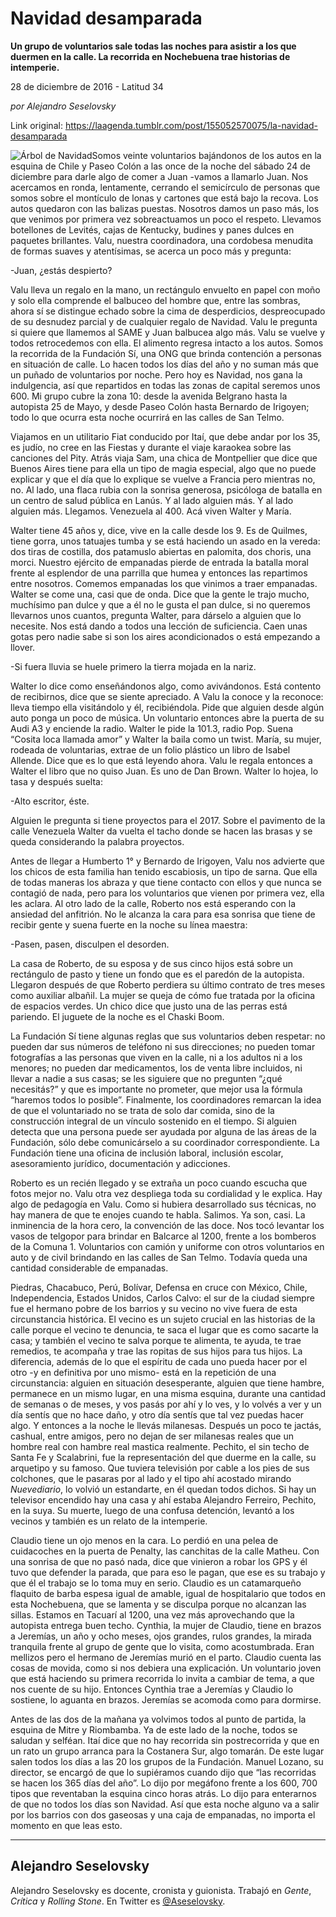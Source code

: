 # Navidad desamparada

**Un grupo de voluntarios sale todas las noches para asistir a los que duermen en la calle. La recorrida en Nochebuena trae historias de intemperie.**

28 de diciembre de 2016 - Latitud 34

_por Alejandro Seselovsky_

Link original: https://laagenda.tumblr.com/post/155052570075/la-navidad-desamparada

![Árbol de Navidad](https://64.media.tumblr.com/d7a1553c8d494218ab2f3cd863398421/tumblr_inline_pjzvpd6oXZ1t6q87u_500.png)Somos veinte voluntarios bajándonos de los autos en la esquina de Chile y Paseo Colón a las once de la noche del sábado 24 de diciembre para darle algo de comer a Juan -vamos a llamarlo Juan. Nos acercamos en ronda, lentamente, cerrando el semicírculo de personas que somos sobre el montículo de lonas y cartones que está bajo la recova. Los autos quedaron con las balizas puestas. Nosotros damos un paso más, los que venimos por primera vez sobreactuamos un poco el respeto. Llevamos botellones de Levités, cajas de Kentucky, budines y panes dulces en paquetes brillantes. Valu, nuestra coordinadora, una cordobesa menudita de formas suaves y atentísimas, se acerca un poco más y pregunta:

-Juan, ¿estás despierto?

Valu lleva un regalo en la mano, un rectángulo envuelto en papel con moño y solo ella comprende el balbuceo del hombre que, entre las sombras, ahora sí se distingue echado sobre la cima de desperdicios, despreocupado de su desnudez parcial y de cualquier regalo de Navidad. Valu le pregunta si quiere que llamemos al SAME y Juan balbucea algo más. Valu se vuelve y todos retrocedemos con ella. El alimento regresa intacto a los autos. Somos la recorrida de la Fundación Sí, una ONG que brinda contención a personas en situación de calle. Lo hacen todos los días del año y no suman más que un puñado de voluntarios por noche. Pero hoy es Navidad, nos gana la indulgencia, así que repartidos en todas las zonas de capital seremos unos 600. Mi grupo cubre la zona 10: desde la avenida Belgrano hasta la autopista 25 de Mayo, y desde Paseo Colón hasta Bernardo de Irigoyen; todo lo que ocurra esta noche ocurrirá en las calles de San Telmo.

Viajamos en un utilitario Fiat conducido por Itaí, que debe andar por los 35, es judío, no cree en las Fiestas y durante el viaje karaokea sobre las canciones del Pity. Atrás viaja Sam, una chica de Montpellier que dice que Buenos Aires tiene para ella un tipo de magia especial, algo que no puede explicar y que el día que lo explique se vuelve a Francia pero mientras no, no. Al lado, una flaca rubia con la sonrisa generosa, psicóloga de batalla en un centro de salud pública en Lanús. Y al lado alguien más. Y al lado alguien más. Llegamos. Venezuela al 400. Acá viven Walter y María.

Walter tiene 45 años y, dice, vive en la calle desde los 9. Es de Quilmes, tiene gorra, unos tatuajes tumba y se está haciendo un asado en la vereda: dos tiras de costilla, dos patamuslo abiertas en palomita, dos choris, una morci. Nuestro ejército de empanadas pierde de entrada la batalla moral frente al esplendor de una parrilla que humea y entonces las repartimos entre nosotros. Comemos empanadas los que vinimos a traer empanadas. Walter se come una, casi que de onda. Dice que la gente le trajo mucho, muchísimo pan dulce y que a él no le gusta el pan dulce, si no queremos llevarnos unos cuantos, pregunta Walter, para dárselo a alguien que lo necesite. Nos está dando a todos una lección de suficiencia. Caen unas gotas pero nadie sabe si son los aires acondicionados o está empezando a llover. 

-Si fuera lluvia se huele primero la tierra mojada en la nariz.

Walter lo dice como enseñándonos algo, como avivándonos. Está contento de recibirnos, dice que se siente apreciado. A Valu la conoce y la reconoce: lleva tiempo ella visitándolo y él, recibiéndola. Pide que alguien desde algún auto ponga un poco de música. Un voluntario entonces abre la puerta de su Audi A3 y enciende la radio. Walter le pide la 101.3, radio Pop. Suena “Cosita loca llamada amor” y Walter la baila como un twist. María, su mujer, rodeada de voluntarias, extrae de un folio plástico un libro de Isabel Allende. Dice que es lo que está leyendo ahora. Valu le regala entonces a Walter el libro que no quiso Juan. Es uno de Dan Brown. Walter lo hojea, lo tasa y después suelta:

-Alto escritor, éste.

Alguien le pregunta si tiene proyectos para el 2017. Sobre el pavimento de la calle Venezuela Walter da vuelta el tacho donde se hacen las brasas y se queda considerando la palabra proyectos.

Antes de llegar a Humberto 1° y Bernardo de Irigoyen, Valu nos advierte que los chicos de esta familia han tenido escabiosis, un tipo de sarna. Que ella de todas maneras los abraza y que tiene contacto con ellos y que nunca se contagió de nada, pero para los voluntarios que vienen por primera vez, ella les aclara. Al otro lado de la calle, Roberto nos está esperando con la ansiedad del anfitrión. No le alcanza la cara para esa sonrisa que tiene de recibir gente y suena fuerte en la noche su línea maestra: 

-Pasen, pasen, disculpen el desorden.

La casa de Roberto, de su esposa y de sus cinco hijos está sobre un rectángulo de pasto y tiene un fondo que es el paredón de la autopista. Llegaron después de que Roberto perdiera su último contrato de tres meses como auxiliar albañil. La mujer se queja de cómo fue tratada por la oficina de espacios verdes. Un chico dice que justo una de las perras está pariendo. El juguete de la noche es el Chaski Boom.

La Fundación Sí tiene algunas reglas que sus voluntarios deben respetar: no pueden dar sus números de teléfono ni sus direcciones; no pueden tomar fotografías a las personas que viven en la calle, ni a los adultos ni a los menores; no pueden dar medicamentos, los de venta libre incluidos, ni llevar a nadie a sus casas; se les siguiere que no pregunten “¿qué necesitás?” y que es importante no prometer, que mejor usa la fórmula “haremos todos lo posible”. Finalmente, los coordinadores remarcan la idea de que el voluntariado no se trata de solo dar comida, sino de la construcción integral de un vínculo sostenido en el tiempo. Si alguien detecta que una persona puede ser ayudada por alguna de las áreas de la Fundación, sólo debe comunicárselo a su coordinador correspondiente. La Fundación tiene una oficina de inclusión laboral, inclusión escolar, asesoramiento jurídico, documentación y adicciones.

Roberto es un recién llegado y se extraña un poco cuando escucha que fotos mejor no. Valu otra vez despliega toda su cordialidad y le explica. Hay algo de pedagogía en Valu. Como si hubiera desarrollado sus técnicas, no hay manera de que te enojes cuando te habla. Salimos. Ya son, casi. La inminencia de la hora cero, la convención de las doce. Nos tocó levantar los vasos de telgopor para brindar en Balcarce al 1200, frente a los bomberos de la Comuna 1. Voluntarios con camión y uniforme con otros voluntarios en auto y de civil brindando en las calles de San Telmo. Todavía queda una cantidad considerable de empanadas.

Piedras, Chacabuco, Perú, Bolívar, Defensa en cruce con México, Chile, Independencia, Estados Unidos, Carlos Calvo: el sur de la ciudad siempre fue el hermano pobre de los barrios y su vecino no vive fuera de esta circunstancia histórica. El vecino es un sujeto crucial en las historias de la calle porque el vecino te denuncia, te saca el lugar que es como sacarte la casa; y también el vecino te salva porque te alimenta, te ayuda, te trae remedios, te acompaña y trae las ropitas de sus hijos para tus hijos. La diferencia, además de lo que el espíritu de cada uno pueda hacer por el otro -y en definitiva por uno mismo- está en la repetición de una circunstancia: alguien en situación desesperante, alguien que tiene hambre, permanece en un mismo lugar, en una misma esquina, durante una cantidad de semanas o de meses, y vos pasás por ahí y lo ves, y lo volvés a ver y un día sentís que no hace daño, y otro día sentís que tal vez puedas hacer algo. Y entonces a la noche le llevás milanesas. Después un poco te jactás, cashual, entre amigos, pero no dejan de ser milanesas reales que un hombre real con hambre real mastica realmente. Pechito, el sin techo de Santa Fe y Scalabrini, fue la representación del que duerme en la calle, su arquetipo y su famoso. Que tuviera televisión por cable a los pies de sus colchones, que le pasaras por al lado y el tipo ahí acostado mirando *Nuevediario*, lo volvió un estandarte, en él quedan todos dichos. Si hay un televisor encendido hay una casa y ahí estaba Alejandro Ferreiro, Pechito, en la suya. Su muerte, luego de una confusa detención, levantó a los vecinos y también es un relato de la intemperie.

Claudio tiene un ojo menos en la cara. Lo perdió en una pelea de cuidacoches en la puerta de Penalty, las canchitas de la calle Matheu. Con una sonrisa de que no pasó nada, dice que vinieron a robar los GPS y él tuvo que defender la parada, que para eso le pagan, que ese es su trabajo y que él el trabajo se lo toma muy en serio. Claudio es un catamarqueño flaquito de barba espesa igual de amable, igual de hospitalario que todos en esta Nochebuena, que se lamenta y se disculpa porque no alcanzan las sillas. Estamos en Tacuarí al 1200, una vez más aprovechando que la autopista entrega buen techo. Cynthia, la mujer de Claudio, tiene en brazos a Jeremías, un año y ocho meses, ojos grandes, rulos grandes, la mirada tranquila frente al grupo de gente que lo visita, como acostumbrada. Eran mellizos pero el hermano de Jeremías murió en el parto. Claudio cuenta las cosas de movida, como si nos debiera una explicación. Un voluntario joven que está haciendo su primera recorrida lo invita a cambiar de tema, a que nos cuente de su hijo. Entonces Cynthia trae a Jeremías y Claudio lo sostiene, lo aguanta en brazos. Jeremías se acomoda como para dormirse.

Antes de las dos de la mañana ya volvimos todos al punto de partida, la esquina de Mitre y Riombamba. Ya de este lado de la noche, todos se saludan y selféan. Itaí dice que no hay recorrida sin postrecorrida y que en un rato un grupo arranca para la Costanera Sur, algo tomarán. De este lugar salen todos los días a las 20 los grupos de la Fundación. Manuel Lozano, su director, se encargó de que lo supiéramos cuando dijo que “las recorridas se hacen los 365 días del año”. Lo dijo por megáfono frente a los 600, 700 tipos que reventaban la esquina cinco horas atrás. Lo dijo para enterarnos de que no todos los días son Navidad. Así que esta noche alguno va a salir por los barrios con dos gaseosas y una caja de empanadas, no importa el momento en que leas esto.

  




---

 Alejandro Seselovsky
---------------------

 Alejandro Seselovsky es docente, cronista y guionista. Trabajó en *Gente*, *Crítica* y *Rolling Stone*. En Twitter es [@Aseselovsky](https://twitter.com/Aseselovsky). 

